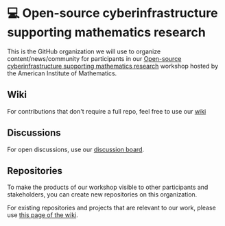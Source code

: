 # 💻 Open-source cyberinfrastructure supporting mathematics research

This is the GitHub organization we will use to organize content/news/community for
participants in our [Open-source cyberinfrastructure supporting mathematics research](https://aimath.org/workshops/upcoming/cyberinfrastructure/)
workshop hosted by the American Institute of Mathematics.

## Wiki

For contributions that don't require a full repo, feel free to use our
[wiki](https://github.com/aim-cyber-workshop-2023/.github/wiki)

## Discussions

For open discussions, use our [discussion board](https://github.com/aim-cyber-workshop-2023/.github/discussions).

## Repositories

To make the products of our workshop visible to other participants and stakeholders,
you can create new repositories on this organization.

For existing repositories and projects that are relevant to our work, please use
[this page of the wiki](https://github.com/aim-cyber-workshop-2023/.github/wiki/Related-repositories).
